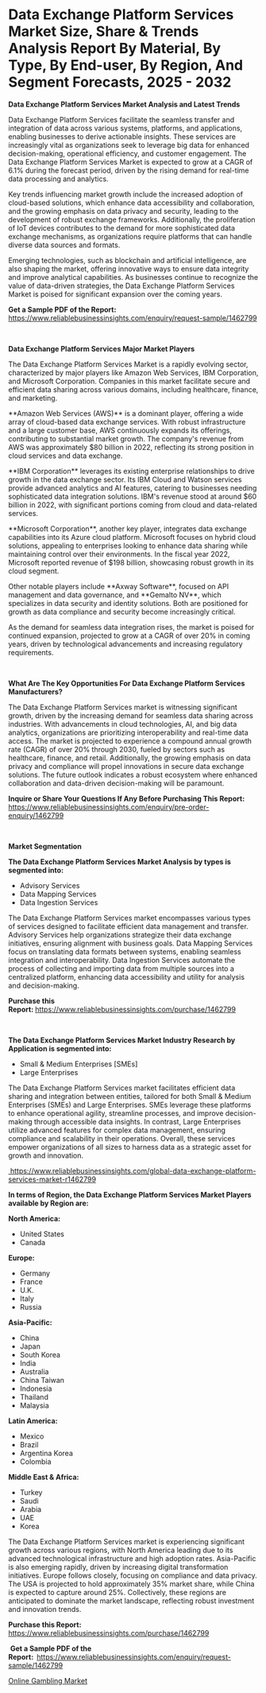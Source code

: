 <p><h1>Data Exchange Platform Services Market Size, Share & Trends Analysis Report By Material, By Type, By End-user, By Region, And Segment Forecasts, 2025 - 2032</h1></p><p><strong>Data Exchange Platform Services Market Analysis and Latest Trends</strong></p>
<p><p>Data Exchange Platform Services facilitate the seamless transfer and integration of data across various systems, platforms, and applications, enabling businesses to derive actionable insights. These services are increasingly vital as organizations seek to leverage big data for enhanced decision-making, operational efficiency, and customer engagement. The Data Exchange Platform Services Market is expected to grow at a CAGR of 6.1% during the forecast period, driven by the rising demand for real-time data processing and analytics.</p><p>Key trends influencing market growth include the increased adoption of cloud-based solutions, which enhance data accessibility and collaboration, and the growing emphasis on data privacy and security, leading to the development of robust exchange frameworks. Additionally, the proliferation of IoT devices contributes to the demand for more sophisticated data exchange mechanisms, as organizations require platforms that can handle diverse data sources and formats.</p><p>Emerging technologies, such as blockchain and artificial intelligence, are also shaping the market, offering innovative ways to ensure data integrity and improve analytical capabilities. As businesses continue to recognize the value of data-driven strategies, the Data Exchange Platform Services Market is poised for significant expansion over the coming years.</p></p>
<p><strong>Get a Sample PDF of the Report:&nbsp;</strong> <a href="https://www.reliablebusinessinsights.com/enquiry/request-sample/1462799?utm_campaign=3035&utm_medium=2&utm_source=Github&utm_content=ia&utm_term=09032025&utm_id=data-exchange-platform-services">https://www.reliablebusinessinsights.com/enquiry/request-sample/1462799</a></p>
<p>&nbsp;</p>
<p><strong>Data Exchange Platform Services Major Market Players</strong></p>
<p><p>The Data Exchange Platform Services Market is a rapidly evolving sector, characterized by major players like Amazon Web Services, IBM Corporation, and Microsoft Corporation. Companies in this market facilitate secure and efficient data sharing across various domains, including healthcare, finance, and marketing.</p><p>**Amazon Web Services (AWS)** is a dominant player, offering a wide array of cloud-based data exchange services. With robust infrastructure and a large customer base, AWS continuously expands its offerings, contributing to substantial market growth. The company's revenue from AWS was approximately $80 billion in 2022, reflecting its strong position in cloud services and data exchange.</p><p>**IBM Corporation** leverages its existing enterprise relationships to drive growth in the data exchange sector. Its IBM Cloud and Watson services provide advanced analytics and AI features, catering to businesses needing sophisticated data integration solutions. IBM's revenue stood at around $60 billion in 2022, with significant portions coming from cloud and data-related services.</p><p>**Microsoft Corporation**, another key player, integrates data exchange capabilities into its Azure cloud platform. Microsoft focuses on hybrid cloud solutions, appealing to enterprises looking to enhance data sharing while maintaining control over their environments. In the fiscal year 2022, Microsoft reported revenue of $198 billion, showcasing robust growth in its cloud segment.</p><p>Other notable players include **Axway Software**, focused on API management and data governance, and **Gemalto NV**, which specializes in data security and identity solutions. Both are positioned for growth as data compliance and security become increasingly critical.</p><p>As the demand for seamless data integration rises, the market is poised for continued expansion, projected to grow at a CAGR of over 20% in coming years, driven by technological advancements and increasing regulatory requirements.</p></p>
<p>&nbsp;</p>
<p><strong>What Are The Key Opportunities For Data Exchange Platform Services Manufacturers?</strong></p>
<p><p>The Data Exchange Platform Services market is witnessing significant growth, driven by the increasing demand for seamless data sharing across industries. With advancements in cloud technologies, AI, and big data analytics, organizations are prioritizing interoperability and real-time data access. The market is projected to experience a compound annual growth rate (CAGR) of over 20% through 2030, fueled by sectors such as healthcare, finance, and retail. Additionally, the growing emphasis on data privacy and compliance will propel innovations in secure data exchange solutions. The future outlook indicates a robust ecosystem where enhanced collaboration and data-driven decision-making will be paramount.</p></p>
<p><strong>Inquire or Share Your Questions If Any Before Purchasing This Report:</strong> <a href="https://www.reliablebusinessinsights.com/enquiry/pre-order-enquiry/1462799?utm_campaign=3035&utm_medium=2&utm_source=Github&utm_content=ia&utm_term=09032025&utm_id=data-exchange-platform-services">https://www.reliablebusinessinsights.com/enquiry/pre-order-enquiry/1462799</a></p>
<p>&nbsp;</p>
<p><strong>Market Segmentation</strong></p>
<p><strong>The Data Exchange Platform Services Market Analysis by types is segmented into:</strong></p>
<p><ul><li>Advisory Services</li><li>Data Mapping Services</li><li>Data Ingestion Services</li></ul></p>
<p><p>The Data Exchange Platform Services market encompasses various types of services designed to facilitate efficient data management and transfer. Advisory Services help organizations strategize their data exchange initiatives, ensuring alignment with business goals. Data Mapping Services focus on translating data formats between systems, enabling seamless integration and interoperability. Data Ingestion Services automate the process of collecting and importing data from multiple sources into a centralized platform, enhancing data accessibility and utility for analysis and decision-making.</p></p>
<p><strong>Purchase this Report:&nbsp;</strong><a href="https://www.reliablebusinessinsights.com/purchase/1462799?utm_campaign=3035&utm_medium=2&utm_source=Github&utm_content=ia&utm_term=09032025&utm_id=data-exchange-platform-services">https://www.reliablebusinessinsights.com/purchase/1462799</a></p>
<p>&nbsp;</p>
<p><strong>The Data Exchange Platform Services Market Industry Research by Application is segmented into:</strong></p>
<p><ul><li>Small & Medium Enterprises [SMEs]</li><li>Large Enterprises</li></ul></p>
<p><p>The Data Exchange Platform Services market facilitates efficient data sharing and integration between entities, tailored for both Small & Medium Enterprises (SMEs) and Large Enterprises. SMEs leverage these platforms to enhance operational agility, streamline processes, and improve decision-making through accessible data insights. In contrast, Large Enterprises utilize advanced features for complex data management, ensuring compliance and scalability in their operations. Overall, these services empower organizations of all sizes to harness data as a strategic asset for growth and innovation.</p></p>
<p><a href="https://www.reliablebusinessinsights.com/global-data-exchange-platform-services-market-r1462799?utm_campaign=3035&utm_medium=2&utm_source=Github&utm_content=ia&utm_term=09032025&utm_id=data-exchange-platform-services">&nbsp;https://www.reliablebusinessinsights.com/global-data-exchange-platform-services-market-r1462799</a></p>
<p><strong>In terms of Region, the Data Exchange Platform Services Market Players available by Region are:</strong></p>
<p>
    <p> <strong> North America: </strong>
        <ul>
            <li>United States</li>
            <li>Canada</li>
        </ul>
        </p> 
    <p> <strong> Europe: </strong>
        <ul>
            <li>Germany</li>
            <li>France</li>
            <li>U.K.</li>
            <li>Italy</li>
            <li>Russia</li>
        </ul>
        </p> 
    <p> <strong> Asia-Pacific: </strong>
        <ul>
            <li>China</li>
            <li>Japan</li>
            <li>South Korea</li>
            <li>India</li>
            <li>Australia</li>
            <li>China Taiwan</li>
            <li>Indonesia</li>
            <li>Thailand</li>
            <li>Malaysia</li>
        </ul>
        </p> 
    <p> <strong> Latin America: </strong>
        <ul>
            <li>Mexico</li>
            <li>Brazil</li>
            <li>Argentina Korea</li>
            <li>Colombia</li>
        </ul>
        </p> 
    <p> <strong> Middle East & Africa: </strong>
        <ul>
            <li>Turkey</li>
            <li>Saudi</li>
            <li>Arabia</li>
            <li>UAE</li>
            <li>Korea</li>
        </ul>
    </p>
    </p>
<p><p>The Data Exchange Platform Services market is experiencing significant growth across various regions, with North America leading due to its advanced technological infrastructure and high adoption rates. Asia-Pacific is also emerging rapidly, driven by increasing digital transformation initiatives. Europe follows closely, focusing on compliance and data privacy. The USA is projected to hold approximately 35% market share, while China is expected to capture around 25%. Collectively, these regions are anticipated to dominate the market landscape, reflecting robust investment and innovation trends.</p></p>
<p><strong>Purchase this Report: </strong><a href="https://www.reliablebusinessinsights.com/purchase/1462799?utm_campaign=3035&utm_medium=2&utm_source=Github&utm_content=ia&utm_term=09032025&utm_id=data-exchange-platform-services">https://www.reliablebusinessinsights.com/purchase/1462799</a></p>
<p>&nbsp;<strong>Get a Sample PDF of the Report:&nbsp;&nbsp;</strong><a href="https://www.reliablebusinessinsights.com/enquiry/request-sample/1462799?utm_campaign=3035&utm_medium=2&utm_source=Github&utm_content=ia&utm_term=09032025&utm_id=data-exchange-platform-services">https://www.reliablebusinessinsights.com/enquiry/request-sample/1462799</a></p>
<p><strong></strong></p>
<p><p><a href="https://github.com/beroxiluwaya/Market-Research-Report-List-1/blob/main/online-gambling-market.md?utm_campaign=3035&utm_medium=2&utm_source=Github&utm_content=ia&utm_term=09032025&utm_id=data-exchange-platform-services">Online Gambling Market</a></p></p>